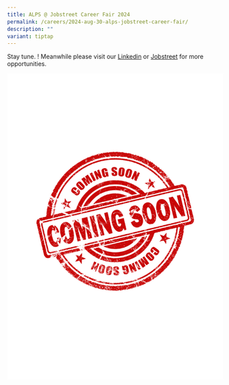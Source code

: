 ```yaml
---
title: ALPS @ Jobstreet Career Fair 2024
permalink: /careers/2024-aug-30-alps-jobstreet-career-fair/
description: ""
variant: tiptap
---
```

Stay tune. ! Meanwhile please visit our [Linkedin](https://sg.linkedin.com/company/alps-pte-ltd) or [Jobstreet](https://www.jobstreet.com.sg/en/companies/1236450-alps-pte-ltd) for more opportunities. 

![](/images/coming%20soon.png)